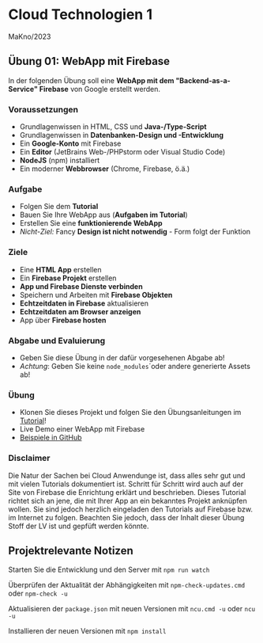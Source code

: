 # Cloud Technologien 1

MaKno/2023

## Übung 01: WebApp mit Firebase 

In der folgenden Übung soll eine **WebApp mit dem "Backend-as-a-Service" Firebase** von Google erstellt werden.

### Voraussetzungen

* Grundlagenwissen in HTML, CSS und **Java-/Type-Script**
* Grundlagenwissen in **Datenbanken-Design und -Entwicklung**
* Ein **Google-Konto** mit Firebase
* Ein **Editor** (JetBrains Web-/PHPstorm oder Visual Studio Code)
* **NodeJS** (npm) installiert
* Ein moderner **Webbrowser** (Chrome, Firebase, ö.ä.)

### Aufgabe

 * Folgen Sie dem **Tutorial**
 * Bauen Sie Ihre WebApp aus (**Aufgaben im Tutorial**)
 * Erstellen Sie eine **funktionierende WebApp**
 * _Nicht-Ziel:_ Fancy **Design ist nicht notwendig** - Form folgt der Funktion

### Ziele
 * Eine **HTML App** erstellen
 * Ein **Firebase Projekt** erstellen
 * **App und Firebase Dienste verbinden**
 * Speichern und Arbeiten mit **Firebase Objekten**
 * **Echtzeitdaten in Firebase** aktualisieren
 * **Echtzeitdaten am Browser anzeigen**
 * App über **Firebase hosten**

### Abgabe und Evaluierung

 * Geben Sie diese Übung in der dafür vorgesehenen Abgabe ab!
 * _Achtung_: Geben Sie keine ```node_modules```´oder andere generierte Assets ab!

### Übung
 
 * Klonen Sie dieses Projekt und folgen Sie den Übungsanleitungen im [Tutorial](tutorial/tutorial.md)!
 * Live Demo einer WebApp mit Firebase
 * [Beispiele in GitHub](https://github.com/firebase/quickstart-js)

### Disclaimer ### 

Die Natur der Sachen bei Cloud Anwendunge ist, dass alles sehr gut und mit vielen Tutorials dokumentiert ist. Schritt für Schritt wird auch auf der Site von Firebase die Enrichtung erklärt und beschrieben. Dieses Tutorial richtet sich an jene, die mit Ihrer App an ein bekanntes Projekt anknüpfen wollen. Sie sind jedoch herzlich eingeladen den Tutorials auf Firebase bzw. im Internet zu folgen. Beachten Sie jedoch, dass der Inhalt dieser Übung Stoff der LV ist und gepfüft werden könnte.
    
## Projektrelevante Notizen

Starten Sie die Entwicklung und den Server mit ```npm run watch```

Überprüfen der Aktualität der Abhängigkeiten mit ```npm-check-updates.cmd``` oder ```npm-check -u```
 
Aktualisieren der ```package.json``` mit neuen Versionen mit ```ncu.cmd -u``` oder ```ncu -u```

Installieren der neuen Versionen mit ```npm install```